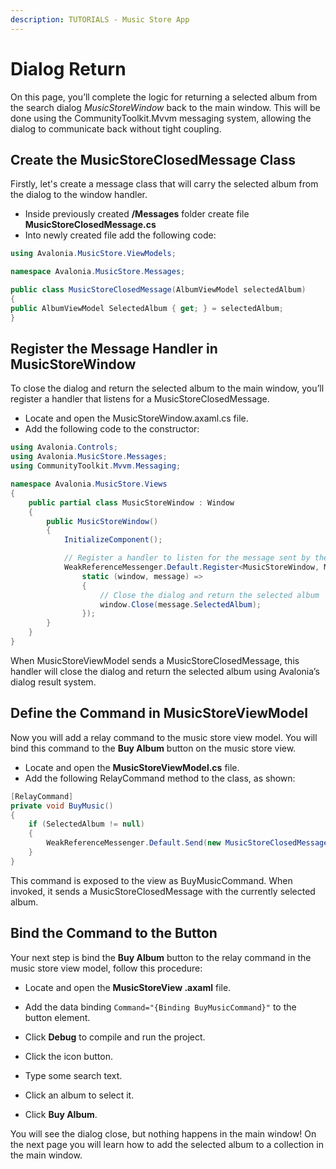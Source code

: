 ```yaml
---
description: TUTORIALS - Music Store App
---
```


# Dialog Return

On this page, you’ll complete the logic for returning a selected album from the search dialog _MusicStoreWindow_ back to the main window. This will be done using the CommunityToolkit.Mvvm messaging system, allowing the dialog to communicate back without tight coupling.
## Create the MusicStoreClosedMessage Class
Firstly, let's create a message class that will carry the selected album from the dialog to the window handler.
- Inside previously created **/Messages** folder create file **MusicStoreClosedMessage.cs**
- Into newly created file add the following code:
```csharp
using Avalonia.MusicStore.ViewModels;

namespace Avalonia.MusicStore.Messages;

public class MusicStoreClosedMessage(AlbumViewModel selectedAlbum)
{
public AlbumViewModel SelectedAlbum { get; } = selectedAlbum;
}
```

## Register the Message Handler in MusicStoreWindow
To close the dialog and return the selected album to the main window, you’ll register a handler that listens for a MusicStoreClosedMessage.
- Locate and open the MusicStoreWindow.axaml.cs file.
- Add the following code to the constructor:

```csharp
using Avalonia.Controls;
using Avalonia.MusicStore.Messages;
using CommunityToolkit.Mvvm.Messaging;

namespace Avalonia.MusicStore.Views
{
    public partial class MusicStoreWindow : Window
    {
        public MusicStoreWindow()
        {
            InitializeComponent();

            // Register a handler to listen for the message sent by the view model
            WeakReferenceMessenger.Default.Register<MusicStoreWindow, MusicStoreClosedMessage>(this,
                static (window, message) =>
                {
                    // Close the dialog and return the selected album
                    window.Close(message.SelectedAlbum);
                });
        }
    }
}

```
When MusicStoreViewModel sends a MusicStoreClosedMessage, this handler will close the dialog and return the selected album using Avalonia’s dialog result system.

## Define the Command in MusicStoreViewModel

Now you will add a relay command to the music store view model. You will bind this command to the **Buy Album** button on the music store view.  

- Locate and open the **MusicStoreViewModel.cs** file.
- Add the following RelayCommand method to the class, as shown:

```csharp
[RelayCommand]
private void BuyMusic()
{
    if (SelectedAlbum != null)
    {
        WeakReferenceMessenger.Default.Send(new MusicStoreClosedMessage(SelectedAlbum));
    }
}

```
This command is exposed to the view as BuyMusicCommand. When invoked, it sends a MusicStoreClosedMessage with the currently selected album.

## Bind the Command to the Button

Your next step is bind the **Buy Album** button to the relay command in the music store view model, follow this procedure:

- Locate and open the **MusicStoreView .axaml** file. 
- Add the data binding `Command="{Binding BuyMusicCommand}"` to the button element.



- Click **Debug** to compile and run the project.
- Click the icon button.
- Type some search text.
- Click an album to select it.
- Click **Buy Album**.

You will see the dialog close, but nothing happens in the main window! On the next page you will learn how to add the selected album to a collection in the main window.

